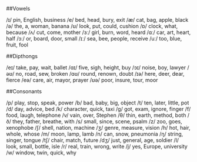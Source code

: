##Vowels

/ɪ/ pin, English, business 
/e/ bed, head, bury, exit 
/æ/ cat, bag, apple, black 
/ə/ the, a, woman, banana 
/ʊ/ look, put, could, cushion 
/ɒ/ clock, what, because 
/ʌ/ cut, come, mother
/ɜː/ girl, burn, word, heard
/ɑː/ car, art, heart, half
/ɔː/ or, board, door, small 
/ɪː/ sea, bee, people, receive 
/uː/ too, blue, fruit, fool

##Dipthongs

/eɪ/ take, pay, wait, ballet 
/ɑɪ/ five, sigh, height, buy
/ɔɪ/ noise, boy, lawyer 
/əʊ/ no, road, sew, broken 
/ɑʊ/ round, renown, doubt 
/ɪə/ here, deer, dear, fierce 
/eə/ care, air, mayor, prayer 
/ʊə/ poor, insure, tour, moor

##Consonants

/p/ play, stop, speak, power 
/b/ bad, baby, big, object 
/t/ ten, later, little, pot
/d/ day, advice, bed
/k/ character, quick, taxi
/g/ got, exam, ignore, finger 
/f/ food, laugh, telephone 
/v/ vain, over, Stephen
/θ/ thin, earth, method, both 
/ð/ they, father, breathe, with 
/s/ small, since, scene, psalm 
/z/ zoo, goes, xenophobe
/ʃ/ shell, nation, machine
/ʒ/ genre, measure, vision 
/h/ hot, hair, whole, whose
/m/ moon, lamp, lamb
/n/ can, snow, pneumonia 
/ŋ/ string, singer, tongue 
/tʃ/ chair, match, future
/dʒ/ just, general, age, soldier 
/l/ look, small, bottle, isle 
/r/ real, train, wrong, write 
/j/ yes, Europe, university 
/w/ window, twin, quick, why
